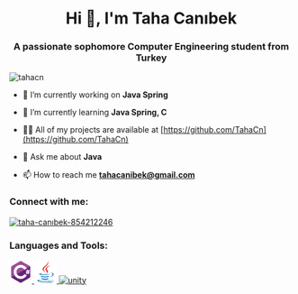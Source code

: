 <h1 align="center">Hi 👋, I'm Taha Canıbek</h1>
<h3 align="center">A passionate sophomore Computer Engineering student from Turkey</h3>

<p align="left"> <img src="https://komarev.com/ghpvc/?username=tahacn&label=Profile%20views&color=00ffee&style=flat" alt="tahacn" /> </p>

- 🔭 I’m currently working on **Java Spring**

- 🌱 I’m currently learning **Java Spring, C**

- 👨‍💻 All of my projects are available at [https://github.com/TahaCn](https://github.com/TahaCn)

- 💬 Ask me about **Java**

- 📫 How to reach me **tahacanibek@gmail.com**

<h3 align="left">Connect with me:</h3>
<p align="left">
<a href="https://linkedin.com/in/taha-canıbek-854212246" target="blank"><img align="center" src="https://raw.githubusercontent.com/rahuldkjain/github-profile-readme-generator/master/src/images/icons/Social/linked-in-alt.svg" alt="taha-canıbek-854212246" height="30" width="40" /></a>
</p>

<h3 align="left">Languages and Tools:</h3>
<p align="left"> <a href="https://www.w3schools.com/cs/" target="_blank" rel="noreferrer"> <img src="https://raw.githubusercontent.com/devicons/devicon/master/icons/csharp/csharp-original.svg" alt="csharp" width="40" height="40"/> </a> <a href="https://www.java.com" target="_blank" rel="noreferrer"> <img src="https://raw.githubusercontent.com/devicons/devicon/master/icons/java/java-original.svg" alt="java" width="40" height="40"/> </a> <a href="https://unity.com/" target="_blank" rel="noreferrer"> <img src="https://www.vectorlogo.zone/logos/unity3d/unity3d-icon.svg" alt="unity" width="40" height="40"/> </a> </p>
